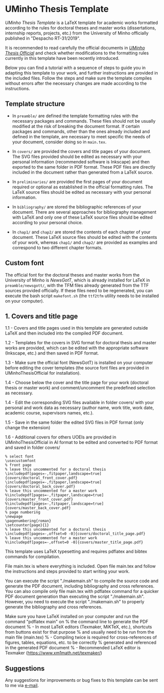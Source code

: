 # UMinho Thesis Template

_UMinho Thesis Template_ is a LaTeX template for academic works formatted according to the rules for doctoral theses and master works (dissertations, internship reports, projects, etc.) from the University of Minho officially published in "Despacho RT-31/2019".

It is recommended to read carefully the official documents in [_UMinho Thesis Official_](https://github.com/ricardodpcosta/UMinhoThesisOfficial) and check whether modifications to the formatting rules currently in this template have been recently introduced.

Below you can find a tutorial with a sequence of steps to guide you in adapting this template to your work, and further instructions are provided in the included files. Follow the steps and make sure the template compiles without errors after the necessary changes are made according to the instructions.

## Template structure

- In `preamble/` are defined the template formatting rules with the necessary packages and commands. These files should not be usually modified at the risk of breaking the document format. If certain packages and commands, other than the ones already included and defined in the template, are necessary to meet specific the needs of your document, consider doing so in `main.tex`.

- In `covers/` are provided the covers and title pages of your document. The SVG files provided should be edited as necessary with your personal information (recommended software is Inkscape) and then exported to the same folder in PDF format. These PDF files are directly included in the document rather than generated from a LaTeX source.

- In `preliminaries/` are provided the first pages of your document required or optional as established in the official formatting rules. The LaTeX source files should be edited as necessary with your personal information.

- In `bibliography/` are stored the bibliographic references of your document. There are several approaches for bibliography management with LaTeX and only one of these LaTeX source files should be edited according to your personal choice.

- In `chap1/` and `chap2/` are stored the contents of each chapter of your document. These LaTeX source files should be edited with the contents of your work, whereas `chap1/` and `chap2/` are provided as examples and correspond to two different chapter formats.

## Custom font

The official font for the doctoral theses and master works from the University of Minho is _NewsGotT_, which is already installed for LaTeX in `preamble/newsgott/`, with the TFM files already generated from the TTF sources provided officially. If these files need to be regenerated, you can execute the bash script `makefont.sh` (the `ttf2tfm` utility needs to be installed on your computer).


## 1. Covers and title page

1.1 - Covers and title pages used in this template are generated outside LaTeX and then included into the compiled PDF document.

1.2 - Templates for the covers in SVG format for doctoral thesis and master works are provided, which can be edited with the appropriate software (Inkscape, etc.) and then saved in PDF format.

1.3 - Make sure the official font (NewsGotT) is installed on your computer before editing the cover templates (the source font files are provided in UMinhoThesisOfficial for installation).

1.4 - Choose below the cover and the title page for your work (doctoral thesis or master work) and comment/uncomment the predefined selection as necessary.

1.4 - Edit the corresponding SVG files available in folder covers/ with your personal and work data as necessary (author name, work title, work date, academic course, supervisors names, etc.).

1.5 - Save in the same folder the edited SVG files in PDF format (only change the extension)

1.6 - Additional covers for others UOEIs are provided in UMinhoThesisOfficial in AI format to be edited and converted to PDF format and saved in folder covers/

```
% select font
\usecustomfont
% front page
% leave this uncommented for a doctoral thesis
\includepdf[pages=-,fitpaper,landscape=true]{covers/doctoral_front_cover.pdf}
\includepdf[pages=-,fitpaper,landscape=true]{covers/doctoral_back_cover.pdf}
% leave this uncommented for a master work
%\includepdf[pages=-,fitpaper,landscape=true]{covers/master_front_cover.pdf}
%\includepdf[pages=-,fitpaper,landscape=true]{covers/master_back_cover.pdf}
% page numbering
\newpage
\pagenumbering{roman}
\setcounter{page}{1}
% leave this uncommented for a doctoral thesis
\includepdf[pages=-,offset=0 -0]{covers/doctoral_title_page.pdf}
% leave this uncommented for a master work
%\includepdf[pages=-,offset=0 -0]{covers/master_title_page.pdf}
```





This template uses LaTeX typesetting and requires pdflatex and bibtex commands for compilation.

File main.tex is where everything is included.
Open file main.tex and follow the instructions and steps provided to start writing your work.

You can execute the script "./makemain.sh" to compile the source code and generate the PDF document, including bibliography and cross references.
You can also compile only file main.tex with pdflatex command for a quicker PDF document generation than executing the script "./makemain.sh".
However, you need to execute the script "./makemain.sh" to properly generate the bibliography and cross references.




Make sure you have LaTeX installed on your computer and run the command "pdflatex main" on
% the command line to generate the PDF document
% - In most LaTeX editors (Texmaker, MiKTeX, etc.), shortcuts from buttons exist for that purpose
% and usually need to be run from the main file (main.tex)
% - Compiling twice is required for cross-references of figures, tables, equations, etc. to be correctly
% generated and referenced in the generated PDF document
% - Recommended LaTeX editor is Texmaker (https://www.xm1math.net/texmaker/)





## Suggestions

Any suggestions for improvements or bug fixes to this template can be sent to me via [e-mail](mailto:rcosta@dep.uminho.pt).
